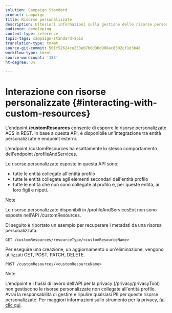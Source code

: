 ```yaml
---
solution: Campaign Standard
product: campaign
title: Risorse personalizzate
description: Ulteriori informazioni sulla gestione delle risorse personalizzate con API/
audience: developing
content-type: reference
topic-tags: campaign-standard-apis
translation-type: tm+mt
source-git-commit: 501f52624ce253eb7b0d36d908ac8502cf1d3b48
workflow-type: tm+mt
source-wordcount: '183'
ht-degree: 3%

---
```



# Interazione con risorse personalizzate {#interacting-with-custom-resources}

L&#39;endpoint **/customResources** consente di esporre le risorse personalizzate ACS in REST. In base a questa API, è disponibile un&#39;integrazione tra entità personalizzate e endpoint esterni.

L&#39;endpoint /customResources ha esattamente lo stesso comportamento dell&#39;endpoint /profileAndServices.

Le risorse personalizzate esposte in questa API sono:

* tutte le entità collegate all&#39;entità profilo
* tutte le entità collegate agli elementi secondari dell&#39;entità profilo
* tutte le entità che non sono collegate al profilo e, per queste entità, ai loro figli e nipoti.

>[!NOTE]
>Le risorse personalizzate disponibili in /profileAndServicesExt non sono esposte nell&#39;API /customResources.

Di seguito è riportato un esempio per recuperare i metadati da una risorsa personalizzata:

```
GET /customResources/resourceType/<customResourceName>
```

Per eseguire una creazione, un aggiornamento o un&#39;eliminazione, vengono utilizzati GET, POST, PATCH, DELETE.

```
POST /customResources/<customResourceName>
```

>[!NOTE]
>L&#39;endpoint e i flussi di lavoro dell&#39;API per la privacy (/privacy/privacyTool) non gestiscono le risorse personalizzate non collegate all&#39;entità profilo.
>Avrai la responsabilità di gestire e ripulire qualsiasi PII per queste risorse personalizzate. Per maggiori informazioni sullo strumento per la privacy, [fai clic qui](../../api/using/creating-a-privacy-request.md).


